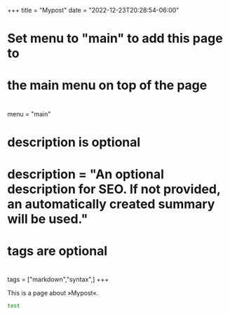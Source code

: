 +++
title = "Mypost"
date = "2022-12-23T20:28:54-06:00"

#
# Set menu to "main" to add this page to
# the main menu on top of the page
#
menu = "main"

#
# description is optional
#
# description = "An optional description for SEO. If not provided, an automatically created summary will be used."

#
# tags are optional
#
tags = ["markdown","syntax",]
+++

This is a page about »Mypost«.

```bash
test
```